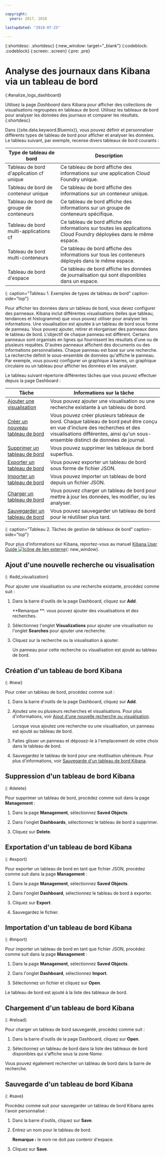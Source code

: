 ```yaml
---

copyright:
  years: 2017, 2018

lastupdated: "2018-07-25"

---
```



{:shortdesc: .shortdesc}
{:new_window: target="_blank"}
{:codeblock: .codeblock}
{:screen: .screen}
{:pre: .pre}

# Analyse des journaux dans Kibana via un tableau de bord
{:#analize_logs_dashboard}

Utilisez la page *Dashboard* dans Kibana pour afficher des collections de visualisations regroupées en tableaux de bord. Utilisez les tableaux de bord pour analyser les données des journaux et comparer les résultats.
{:shortdesc}

Dans {{site.data.keyword.Bluemix}}, vous pouvez définir et personnaliser différents types de tableau de bord pour afficher et analyser les données. Le tableau suivant, par exemple, recense divers tableaux de bord courants :

| Type de tableau de bord | Description |
|-------------------|-------------|
| Tableau de bord d'application cf unique | Ce tableau de bord affiche des informations sur une application Cloud Foundry unique. |
| Tableau de bord de conteneur unique  | Ce tableau de bord affiche des informations sur un conteneur unique.  |
| Tableau de bord de groupe de conteneurs  | Ce tableau de bord affiche des informations sur un groupe de conteneurs spécifique.  |
| Tableau de bord multi-applications cf | Ce tableau de bord affiche des informations sur toutes les applications Cloud Foundry déployées dans le même espace.  | 
| Tableau de bord multi-conteneurs | Ce tableau de bord affiche des informations sur tous les conteneurs déployés dans le même espace.  |
| Tableau de bord d'espace | Ce tableau de bord affiche les données de journalisation qui sont disponibles dans un espace.  | 
{: caption="Tableau 1. Exemples de types de tableau de bord" caption-side="top"}

Pour afficher les données dans un tableau de bord, vous devez configurer des panneaux. Kibana inclut différentes visualisations (telles que tableau, tendances et histogramme) que vous pouvez utiliser pour analyser les informations. Une visualisation est ajoutée à un tableau de bord sous forme de panneau. Vous pouvez ajouter, retirer et réorganiser des panneaux dans le tableau de bord. L'objectif de chaque panneau est différent. Certains panneaux sont organisés en lignes qui fournissent les résultats d'une ou de plusieurs requêtes. D'autres panneaux affichent des documents ou des informations personnalisées. Chaque panneau est basé sur une recherche. La recherche définit le sous-ensemble de données qu'affiche le panneau. Par exemple, vous pouvez configurer un graphique à barres, un graphique circulaire ou un tableau pour afficher les données et les analyser.  

Le tableau suivant répertorie différentes tâches que vous pouvez effectuer depuis la page Dashboard :

| Tâche | Informations sur la tâche |
|------|------------------|
| [Ajouter une visualisation](/docs/services/CloudLogAnalysis/kibana/analize_logs_dashboard.html#add_visualization) | Vous pouvez ajouter une visualisation ou une recherche existante à un tableau de bord.|
| [Créer un nouveau tableau de bord](/docs/services/CloudLogAnalysis/kibana/analize_logs_dashboard.html#new) | Vous pouvez créer plusieurs tableaux de bord. Chaque tableau de bord peut être conçu en vue d'inclure des recherches et des visualisations différentes, ainsi qu'un sous-ensemble distinct de données de journal.  |
| [Supprimer un tableau de bord](/docs/services/CloudLogAnalysis/kibana/analize_logs_dashboard.html#delete) | Vous pouvez supprimer les tableaux de bord superflus. |
| [Exporter un tableau de bord](/docs/services/CloudLogAnalysis/kibana/analize_logs_dashboard.html#export) | Vous pouvez exporter un tableau de bord sous forme de fichier JSON. |
| [Importer un tableau de bord](/docs/services/CloudLogAnalysis/kibana/analize_logs_dashboard.html#import) | Vous pouvez importer un tableau de bord depuis un fichier JSON. |
| [Charger un tableau de bord](/docs/services/CloudLogAnalysis/kibana/analize_logs_dashboard.html#reload) | Vous pouvez charger un tableau de bord pour mettre à jour les données, les modifier, ou les analyser. |
| [Sauvegarder un tableau de bord](/docs/services/CloudLogAnalysis/kibana/analize_logs_dashboard.html#save) | Vous pouvez sauvegarder un tableau de bord pour le réutiliser plus tard. |
{: caption="Tableau 2. Tâches de gestion de tableaux de bord" caption-side="top"}

Pour plus d'informations sur Kibana, reportez-vous au manuel [Kibana User Guide ![Icône de lien externe](../../../icons/launch-glyph.svg "Icône de lien externe")](https://www.elastic.co/guide/en/kibana/5.1/index.html){: new_window}.


## Ajout d'une nouvelle recherche ou visualisation
{: #add_visualization}

Pour ajouter une visualisation ou une recherche existante, procédez comme suit :

1. Dans la barre d'outils de la page Dashboard, cliquez sur **Add**. 

    **Remarque **: vous pouvez ajouter des visualisations et des recherches. 

2. Sélectionnez l'onglet **Visualizations** pour ajouter une visualisation ou l'onglet **Searches** pour ajouter une recherche.

3. Cliquez sur la recherche ou la visualisation à ajouter.

    Un panneau pour cette recherche ou visualisation est ajouté au tableau de bord.

	
## Création d'un tableau de bord Kibana
{: #new}

Pour créer un tableau de bord, procédez comme suit :

1. Dans la barre d'outils de la page Dashboard, cliquez sur **Add**. 

2. Ajoutez une ou plusieurs recherches et visualisations. Pour plus d'informations, voir [Ajout d'une nouvelle recherche ou visualisation](/docs/services/CloudLogAnalysis/kibana/analize_logs_dashboard.html#add_visualization).

    Lorsque vous ajoutez une recherche ou une visualisation, un panneau est ajouté au tableau de bord.

3. Faites glisser un panneau et déposez-le à l'emplacement de votre choix dans le tableau de bord.
 
4. Sauvegardez le tableau de bord pour une réutilisation ultérieure. Pour plus d'informations, voir [Sauvegarde d'un tableau de bord Kibana](/docs/services/CloudLogAnalysis/kibana/analize_logs_dashboard.html#save).


## Suppression d'un tableau de bord Kibana
{: #delete}

Pour supprimer un tableau de bord, procédez comme suit dans la page **Management** :

1. Dans la page **Management**, sélectionnez **Saved Objects**.

2. Dans l'onglet **Dashboards**, sélectionnez le tableau de bord à supprimer.

3. Cliquez sur **Delete**.

## Exportation d'un tableau de bord Kibana
{: #export}

Pour exporter un tableau de bord en tant que fichier JSON, procédez comme suit dans la page **Management** :

1. Dans la page **Management**, sélectionnez **Saved Objects**.

2. Dans l'onglet **Dashboard**, sélectionnez le tableau de bord à exporter.

3. Cliquez sur **Export**.

4. Sauvegardez le fichier.

## Importation d'un tableau de bord Kibana
{: #import}

Pour importer un tableau de bord en tant que fichier JSON, procédez comme suit dans la page **Management** :

1. Dans la page **Management**, sélectionnez **Saved Objects**.

2. Dans l'onglet **Dashboard**, sélectionnez **Import**.

3. Sélectionnez un fichier et cliquez sur **Open**.

Le tableau de bord est ajouté à la liste des tableaux de bord.

## Chargement d'un tableau de bord Kibana
{: #reload}

Pour charger un tableau de bord sauvegardé, procédez comme suit :

1. Dans la barre d'outils de la page Dashboard, cliquez sur **Open**.

2. Sélectionnez un tableau de bord dans la liste des tableaux de bord disponibles qui s'affiche sous la zone *Name*.

Vous pouvez également rechercher un tableau de bord dans la barre de recherche.

## Sauvegarde d'un tableau de bord Kibana
{: #save}

Procédez comme suit pour sauvegarder un tableau de bord Kibana après l'avoir personnalisé :

1. Dans la barre d'outils, cliquez sur **Save**.

2. Entrez un nom pour le tableau de bord.

    **Remarque :** le nom ne doit pas contenir d'espace.

3. Cliquez sur **Save**.




